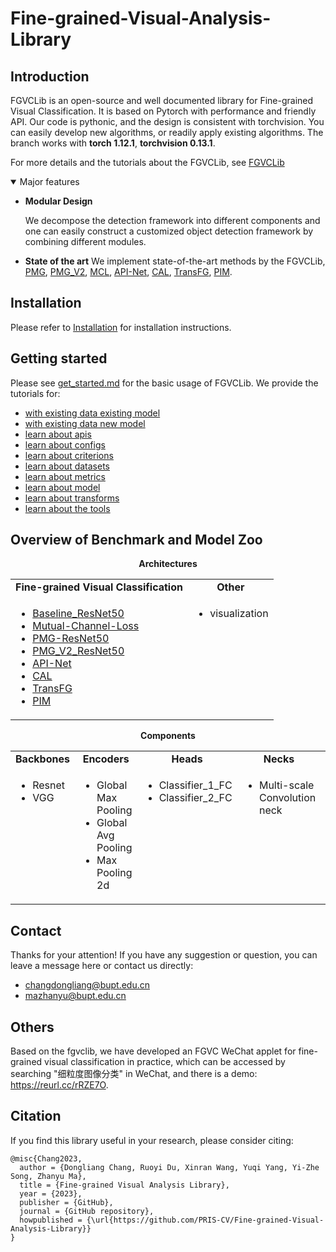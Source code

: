 # Fine-grained-Visual-Analysis-Library

## Introduction

FGVCLib is an open-source and well documented library for Fine-grained Visual Classification. It is based on Pytorch with performance and friendly API. Our code is pythonic, and the design is consistent with torchvision. You can easily develop new algorithms, or readily apply existing algorithms.
The branch works with **torch 1.12.1**, **torchvision 0.13.1**.

For more details and the tutorials about the FGVCLib, see [FGVCLib](https://pris-cv-fgvclib.readthedocs.io/en/latest/index.html)

<details open>
<summary>Major features</summary>

- **Modular Design**

  We decompose the detection framework into different components and one can easily construct a customized object detection framework by combining different modules.

- **State of the art**
  We implement state-of-the-art methods by the FGVCLib, [PMG](https://arxiv.org/abs/2003.03836v3), [PMG_V2](https://ieeexplore.ieee.org/abstract/document/9609669), [MCL](https://arxiv.org/abs/2002.04264), [API-Net](https://arxiv.org/abs/2002.10191), [CAL](https://ieeexplore.ieee.org/document/9710619), [TransFG](https://ieeexplore.ieee.org/document/9710619), [PIM](https://arxiv.org/abs/2202.03822). 


## Installation

Please refer to [Installation](https://pris-cv-fgvclib.readthedocs.io/en/latest/get_started.html) for installation instructions.

## Getting started 

Please see [get_started.md](https://pris-cv-fgvclib.readthedocs.io/en/latest/get_started.html) for the basic usage of FGVCLib. We provide the tutorials for:

- [with existing data existing model](https://pris-cv-fgvclib.readthedocs.io/en/latest/1_exist_data_model.html)
- [with existing data new model](https://pris-cv-fgvclib.readthedocs.io/en/latest/2_exist_data_new_model.html)
- [learn about apis](https://pris-cv-fgvclib.readthedocs.io/en/latest/tutorials/tutorial1_apis.html)
- [learn about configs](https://pris-cv-fgvclib.readthedocs.io/en/latest/tutorials/tutorial2_configs.html)
- [learn about criterions](https://pris-cv-fgvclib.readthedocs.io/en/latest/tutorials/tutorial3_criterions.html)
- [learn about datasets](https://pris-cv-fgvclib.readthedocs.io/en/latest/tutorials/tutorial4_datasets.html)
- [learn about metrics](https://pris-cv-fgvclib.readthedocs.io/en/latest/tutorials/tutorial5_metrics.html)
- [learn about model](https://pris-cv-fgvclib.readthedocs.io/en/latest/tutorials/tutorial6_model.html)
- [learn about transforms](https://pris-cv-fgvclib.readthedocs.io/en/latest/tutorials/tutorial7_transform.html)
- [learn about the tools](https://pris-cv-fgvclib.readthedocs.io/en/latest/useful_tools.html)


</details>

## Overview of Benchmark and Model Zoo

<div align="center">
  <b>Architectures</b>
</div>
<table align="center">
  <tbody>
    <tr align="center" valign="bottom">
      <td>
        <b>Fine-grained Visual Classification</b>
      </td>
      <td>
        <b>Other</b>
      </td>
    </tr>
    <tr valign="top">
      <td>
        <ul>
            <li><a href="configs/resnet">Baseline_ResNet50</a></li>
            <li><a href="configs/mutual_channel_loss">Mutual-Channel-Loss</a></li>
            <li><a href="configs/progressive_multi_granularity_learning">PMG-ResNet50</a></li>
            <li><a href="configs/progressive_multi_granularity_learning">PMG_V2_ResNet50</a></li>
            <li><a href="configs/">API-Net</a></li>
            <li><a href="configs/">CAL</a></li>
            <li><a href="configs/">TransFG</a></li>
            <li><a href="configs/">PIM</a></li>
      </ul>  
      </td>
      <td>
        <ul>
            <li>visualization</li>
      </ul>  
      </td>
    </tr>
  </tbody>
</table>

<div align="center">
  <b>Components</b>
</div>
<table align="center">
  <tbody>
    <tr align="center" valign="bottom">
      <td>
        <b>Backbones</b>
      </td>
      <td>
        <b>Encoders</b>
      </td>
      <td>
        <b>Heads</b>
      </td>
      <td>
        <b>Necks</b>
      </td>
      <td>
        <b>Sotas</b>
      </td>
    </tr>
    <tr valign="top">
      <td>
        <ul>
            <li>Resnet</li>
            <li>VGG</li>
      </ul>  
      </td>
      <td>
        <ul>
            <li>Global Max Pooling</li>
            <li>Global Avg Pooling</li>
            <li>Max Pooling 2d</li>
      </ul>  
      </td>
      <td>
        <ul>
            <li>Classifier_1_FC</li>
            <li>Classifier_2_FC</li>
      </ul>  
      </td>
      <td>
        <ul>
            <li>Multi-scale Convolution neck</li>
      </ul>  
      </td>
      <td>
        <ul>
            <li>Baseline_ResNet50</li>
            <li><a href="configs/mutual_channel_loss/README.md">Mutual-Channel-Loss</a></li>
            <li><a href="configs/progressive_multi_granularity_learning/README.md">PMG-ResNet50</a></li>
            <li>PMG_V2_ResNet50</li>
            <li><a href="configs/">API-Net</a></li>
            <li><a href="configs/">CAL</a></li>
            <li><a href="configs/">TransFG</a></li>
            <li><a href="configs/">PIM</a></li>
      </ul>  
      </td>
    </tr>
  </tbody>
</table>

<!-- ## The Result of the SOTA
We used fgvclib to replicate the state-of-the-art model, and the following table shows the results of our experiment. 

| SOTA       | Result of the paper | Result of the official code | Result of the FGVCLib |
| ---------- | ------------------- | --------------------------- | --------------------- |
| API-Net    |        88.1         |            87.2             |         86.8          |
| CAL        |        90.6         |            89.6             |         89.5          |
| TransFG    |        91.7         |            91.1             |         89.3          |
| PIM        |        92.8         |            91.9             |         91.4          | -->

## Contact

Thanks for your attention! If you have any suggestion or question, you can leave a message here or contact us directly:

- changdongliang@bupt.edu.cn
- mazhanyu@bupt.edu.cn

## Others 
Based on the fgvclib, we have developed an FGVC WeChat applet for fine-grained visual classification in practice, which can be accessed by searching "细粒度图像分类" in WeChat, and there is a demo: https://reurl.cc/rRZE7O.


## Citation
If you find this library useful in your research, please consider citing:
```
@misc{Chang2023,
  author = {Dongliang Chang, Ruoyi Du, Xinran Wang, Yuqi Yang, Yi-Zhe Song, Zhanyu Ma},
  title = {Fine-grained Visual Analysis Library},
  year = {2023},
  publisher = {GitHub},
  journal = {GitHub repository},
  howpublished = {\url{https://github.com/PRIS-CV/Fine-grained-Visual-Analysis-Library}}
}
```



